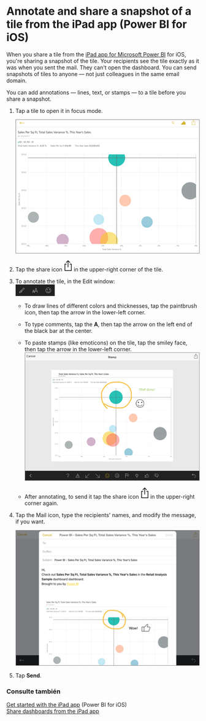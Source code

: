<properties 
   pageTitle="Annotate and share a snapshot of a tile from the iPad app"
   description="Read about sharing snapshots of tiles from the Microsoft Power BI app for iOS on the iPad. You can send tile snapshots to anyone, not just colleagues."
   services="powerbi" 
   documentationCenter="" 
   authors="maggiesMSFT" 
   manager="erikre" 
   backup=""
   editor=""
   tags=""
   qualityFocus="no"
   qualityDate=""/>
 
<tags
   ms.service="powerbi"
   ms.devlang="NA"
   ms.topic="article"
   ms.tgt_pltfrm="NA"
   ms.workload="powerbi"
   ms.date="10/11/2016"
   ms.author="maggies"/>

# <a name="annotate-and-share-a-snapshot-of-a-tile-from-the-ipad-app-(power-bi-for-ios)"></a>Annotate and share a snapshot of a tile from the iPad app (Power BI for iOS)  

When you share a tile from the <bpt id="p1">[</bpt>iPad app for Microsoft Power BI<ept id="p1">](http://go.microsoft.com/fwlink/?LinkId=522062)</ept> for iOS, you're sharing a snapshot of the tile. Your recipients see the tile exactly as it was when you sent the mail. They can't open the dashboard. You can send snapshots of tiles to anyone — not just colleagues in the same email domain.

You can add annotations — lines, text, or stamps — to a tile before you share a snapshot.

1.  Tap a tile to open it in focus mode.

    ![](media/powerbi-mobile-annotate-and-share-a-snapshot-from-the-ipad-app/power-bi-ipad-bubble-tile-focus-mode.png)


2.  Tap the share icon <ph id="ph1">![](media/powerbi-mobile-annotate-and-share-a-snapshot-from-the-ipad-app/power-bi-ipad-share-tile.png)</ph> in the upper-right corner of the tile.

3.  To annotate the tile, in the Edit window:  
    ![](media/powerbi-mobile-annotate-and-share-a-snapshot-from-the-ipad-app/PBI_iPad_AnnotateIcons.png)

    -   To draw lines of different colors and thicknesses, tap the paintbrush icon, then tap the arrow in the lower-left corner.  

    -   To type comments, tap the <bpt id="p1">**</bpt>A<ept id="p1">**</ept>, then tap the arrow on the left end of the black bar at the center.  

    -   To paste stamps (like emoticons) on the tile, tap the smiley face, then tap the arrow in the lower-left corner.   
        ![](media/powerbi-mobile-annotate-and-share-a-snapshot-from-the-ipad-app/power-bi-ipad-tile-annotate.png)

    -   After annotating, to send it tap the share icon <ph id="ph1">![](media/powerbi-mobile-annotate-and-share-a-snapshot-from-the-ipad-app/power-bi-ipad-share-tile.png)</ph> in the upper-right corner again.

4.  Tap the Mail icon, type the recipients' names, and modify the message, if you want.  

    ![](media/powerbi-mobile-annotate-and-share-a-snapshot-from-the-ipad-app/power-bi-ipad-tile-mail.png)

5.  Tap <bpt id="p1">**</bpt>Send<ept id="p1">**</ept>.

### <a name="see-also"></a>Consulte también  
<bpt id="p1">[</bpt>Get started with the iPad app<ept id="p1">](powerbi-mobile-iphone-app-get-started.md)</ept> (Power BI for iOS)  
<bpt id="p1">[</bpt>Share dashboards from the iPad app<ept id="p1">](powerbi-mobile-share-dashboards-from-the-ipad-app.md)</ept>
